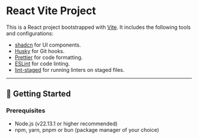 # React Vite Project

This is a React project bootstrapped with [Vite](https://vitejs.dev/). It includes the following tools and configurations:
- [shadcn](https://ui.shadcn.com/) for UI components.
- [Husky](https://typicode.github.io/husky/) for Git hooks.
- [Prettier](https://prettier.io/) for code formatting.
- [ESLint](https://eslint.org/) for code linting.
- [lint-staged](https://github.com/okonet/lint-staged) for running linters on staged files.

---

## 🚀 Getting Started

### Prerequisites
- Node.js (v22.13.1 or higher recommended)
- npm, yarn, pnpm or bun (package manager of your choice)

